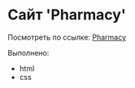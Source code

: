 <h1>Сайт 'Pharmacy'</h1>
<p>Посмотреть по ссылке: <a href="https://inziliaziganshina.github.io/pharmacy/">Pharmacy</a></p>
<p>Выполнено:</p>
<ul>
  <li>html</li>
  <li>css</li>
</ul>
